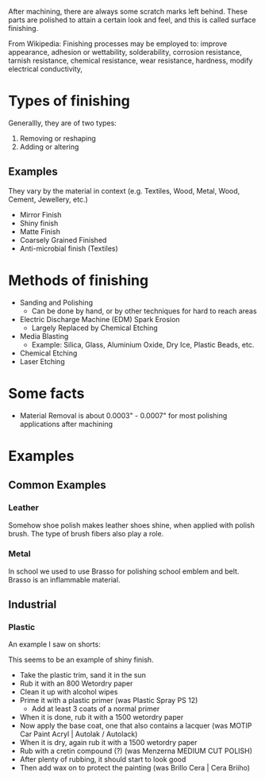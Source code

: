 After machining, there are always some scratch marks left behind. These parts are polished to attain a certain look and feel, and this is called surface finishing.

From Wikipedia: Finishing processes may be employed to: improve appearance, adhesion or wettability, solderability, corrosion resistance, tarnish resistance, chemical resistance, wear resistance, hardness, modify electrical conductivity, 

# Types of finishing
Generallly, they are of two types:
1. Removing or reshaping
2. Adding or altering

## Examples
They vary by the material in context (e.g. Textiles, Wood, Metal, Wood, Cement, Jewellery, etc.)

- Mirror Finish
- Shiny finish
- Matte Finish
- Coarsely Grained Finished
- Anti-microbial finish (Textiles)

# Methods of finishing
- Sanding and Polishing
	- Can be done by hand, or by other techniques for hard to reach areas
- Electric Discharge Machine (EDM) Spark Erosion
	- Largely Replaced by Chemical Etching
- Media Blasting
	- Example: Silica, Glass, Aluminium Oxide, Dry Ice, Plastic Beads, etc.
- Chemical Etching
- Laser Etching

# Some facts
- Material Removal is about 0.0003" - 0.0007" for most polishing applications after machining

# Examples
## Common Examples
### Leather
Somehow shoe polish makes leather shoes shine, when applied with polish brush. The type of brush fibers also play a role.

### Metal
In school we used to use Brasso for polishing school emblem and belt. Brasso is an inflammable material.

## Industrial
### Plastic
An example I saw on shorts:

This seems to be an example of shiny finish.
- Take the plastic trim, sand it in the sun
- Rub it with an 800 Wetordry paper
- Clean it up with alcohol wipes
- Prime it with a plastic primer (was Plastic Spray PS 12)
	- Add at least 3 coats of a normal primer
- When it is done, rub it with a 1500 wetordry paper
- Now apply the base coat, one that also contains a lacquer (was MOTIP Car Paint Acryl | Autolak / Autolack)
- When it is dry, again rub it with a 1500 wetordry paper
- Rub with a cretin compound (?) (was Menzerna MEDIUM CUT POLISH)
- After plenty of rubbing, it should start to look good
- Then add wax on to protect the painting (was Brillo Cera | Cera Briiho)